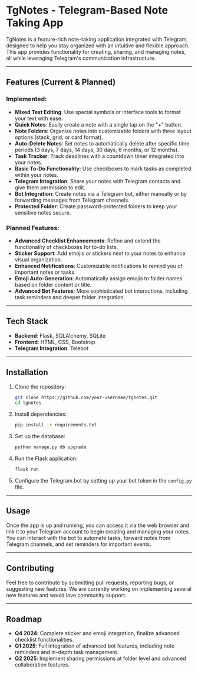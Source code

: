 # TgNotes - Telegram-Based Note Taking App

TgNotes is a feature-rich note-taking application integrated with Telegram, designed to help you stay organized with an intuitive and flexible approach. This app provides functionality for creating, sharing, and managing notes, all while leveraging Telegram's communication infrastructure.

---

## Features (Current & Planned)

### Implemented:
- **Mixed Text Editing**: Use special symbols or interface tools to format your text with ease.
- **Quick Notes**: Easily create a note with a single tap on the "+" button.
- **Note Folders**: Organize notes into customizable folders with three layout options (stack, grid, or card format).
- **Auto-Delete Notes**: Set notes to automatically delete after specific time periods (3 days, 7 days, 14 days, 30 days, 6 months, or 12 months).
- **Task Tracker**: Track deadlines with a countdown timer integrated into your notes.
- **Basic To-Do Functionality**: Use checkboxes to mark tasks as completed within your notes.
- **Telegram Integration**: Share your notes with Telegram contacts and give them permission to edit.
- **Bot Integration**: Create notes via a Telegram bot, either manually or by forwarding messages from Telegram channels.
- **Protected Folder**: Create password-protected folders to keep your sensitive notes secure.

### Planned Features:
- **Advanced Checklist Enhancements**: Refine and extend the functionality of checkboxes for to-do lists.
- **Sticker Support**: Add emojis or stickers next to your notes to enhance visual organization.
- **Enhanced Notifications**: Customizable notifications to remind you of important notes or tasks.
- **Emoji Auto-Generation**: Automatically assign emojis to folder names based on folder content or title.
- **Advanced Bot Features**: More sophisticated bot interactions, including task reminders and deeper folder integration.

---

## Tech Stack

- **Backend**: Flask, SQLAlchemy, SQLite
- **Frontend**: HTML, CSS, Bootstrap
- **Telegram Integration**: Telebot

---

## Installation

1. Clone the repository:

    ```bash
    git clone https://github.com/your-username/tgnotes.git
    cd tgnotes
    ```

2. Install dependencies:

    ```bash
    pip install -r requirements.txt
    ```

3. Set up the database:

    ```bash
    python manage.py db upgrade
    ```

4. Run the Flask application:

    ```bash
    flask run
    ```

5. Configure the Telegram bot by setting up your bot token in the `config.py` file.

---

## Usage

Once the app is up and running, you can access it via the web browser and link it to your Telegram account to begin creating and managing your notes. You can interact with the bot to automate tasks, forward notes from Telegram channels, and set reminders for important events.

---

## Contributing

Feel free to contribute by submitting pull requests, reporting bugs, or suggesting new features. We are currently working on implementing several new features and would love community support.

---

## Roadmap

- **Q4 2024**: Complete sticker and emoji integration, finalize advanced checklist functionalities.
- **Q1 2025**: Full integration of advanced bot features, including note reminders and in-depth task management.
- **Q2 2025**: Implement sharing permissions at folder level and advanced collaboration features.
